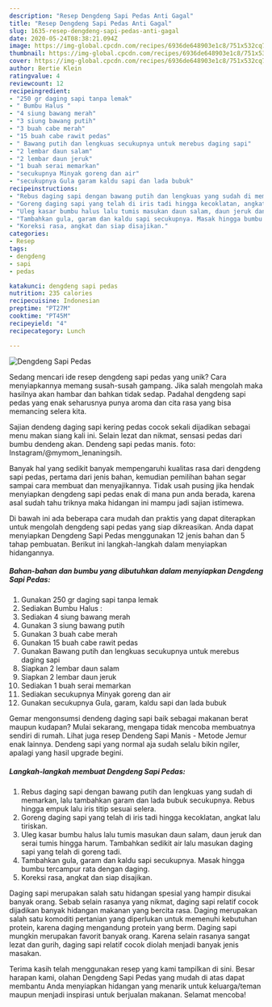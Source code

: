```yaml
---
description: "Resep Dengdeng Sapi Pedas Anti Gagal"
title: "Resep Dengdeng Sapi Pedas Anti Gagal"
slug: 1635-resep-dengdeng-sapi-pedas-anti-gagal
date: 2020-05-24T08:38:21.094Z
image: https://img-global.cpcdn.com/recipes/6936de648903e1c8/751x532cq70/dengdeng-sapi-pedas-foto-resep-utama.jpg
thumbnail: https://img-global.cpcdn.com/recipes/6936de648903e1c8/751x532cq70/dengdeng-sapi-pedas-foto-resep-utama.jpg
cover: https://img-global.cpcdn.com/recipes/6936de648903e1c8/751x532cq70/dengdeng-sapi-pedas-foto-resep-utama.jpg
author: Bertie Klein
ratingvalue: 4
reviewcount: 12
recipeingredient:
- "250 gr daging sapi tanpa lemak"
- " Bumbu Halus "
- "4 siung bawang merah"
- "3 siung bawang putih"
- "3 buah cabe merah"
- "15 buah cabe rawit pedas"
- " Bawang putih dan lengkuas secukupnya untuk merebus daging sapi"
- "2 lembar daun salam"
- "2 lembar daun jeruk"
- "1 buah serai memarkan"
- "secukupnya Minyak goreng dan air"
- "secukupnya Gula garam kaldu sapi dan lada bubuk"
recipeinstructions:
- "Rebus daging sapi dengan bawang putih dan lengkuas yang sudah di memarkan, lalu tambahkan garam dan lada bubuk secukupnya. Rebus hingga empuk lalu iris titip sesuai selera."
- "Goreng daging sapi yang telah di iris tadi hingga kecoklatan, angkat lalu tiriskan."
- "Uleg kasar bumbu halus lalu tumis masukan daun salam, daun jeruk dan serai tumis hingga harum. Tambahkan sedikit air lalu masukan daging sapi yang telah di goreng tadi."
- "Tambahkan gula, garam dan kaldu sapi secukupnya. Masak hingga bumbu tercampur rata dengan daging."
- "Koreksi rasa, angkat dan siap disajikan."
categories:
- Resep
tags:
- dengdeng
- sapi
- pedas

katakunci: dengdeng sapi pedas 
nutrition: 235 calories
recipecuisine: Indonesian
preptime: "PT27M"
cooktime: "PT45M"
recipeyield: "4"
recipecategory: Lunch

---
```



![Dengdeng Sapi Pedas](https://img-global.cpcdn.com/recipes/6936de648903e1c8/751x532cq70/dengdeng-sapi-pedas-foto-resep-utama.jpg)

Sedang mencari ide resep dengdeng sapi pedas yang unik? Cara menyiapkannya memang susah-susah gampang. Jika salah mengolah maka hasilnya akan hambar dan bahkan tidak sedap. Padahal dengdeng sapi pedas yang enak seharusnya punya aroma dan cita rasa yang bisa memancing selera kita.

Sajian dendeng daging sapi kering pedas cocok sekali dijadikan sebagai menu makan siang kali ini. Selain lezat dan nikmat, sensasi pedas dari bumbu dendeng akan. Dendeng sapi pedas manis. foto: Instagram/@mymom_lenaningsih.

Banyak hal yang sedikit banyak mempengaruhi kualitas rasa dari dengdeng sapi pedas, pertama dari jenis bahan, kemudian pemilihan bahan segar sampai cara membuat dan menyajikannya. Tidak usah pusing jika hendak menyiapkan dengdeng sapi pedas enak di mana pun anda berada, karena asal sudah tahu triknya maka hidangan ini mampu jadi sajian istimewa.


Di bawah ini ada beberapa cara mudah dan praktis yang dapat diterapkan untuk mengolah dengdeng sapi pedas yang siap dikreasikan. Anda dapat menyiapkan Dengdeng Sapi Pedas menggunakan 12 jenis bahan dan 5 tahap pembuatan. Berikut ini langkah-langkah dalam menyiapkan hidangannya.

<!--inarticleads1-->

##### Bahan-bahan dan bumbu yang dibutuhkan dalam menyiapkan Dengdeng Sapi Pedas:

1. Gunakan 250 gr daging sapi tanpa lemak
1. Sediakan  Bumbu Halus :
1. Sediakan 4 siung bawang merah
1. Gunakan 3 siung bawang putih
1. Gunakan 3 buah cabe merah
1. Gunakan 15 buah cabe rawit pedas
1. Gunakan  Bawang putih dan lengkuas secukupnya untuk merebus daging sapi
1. Siapkan 2 lembar daun salam
1. Siapkan 2 lembar daun jeruk
1. Sediakan 1 buah serai memarkan
1. Sediakan secukupnya Minyak goreng dan air
1. Gunakan secukupnya Gula, garam, kaldu sapi dan lada bubuk


Gemar mengonsumsi dendeng daging sapi baik sebagai makanan berat maupun kudapan? Mulai sekarang, mengapa tidak mencoba membuatnya sendiri di rumah. Lihat juga resep Dendeng Sapi Manis - Metode Jemur enak lainnya. Dendeng sapi yang normal aja sudah selalu bikin ngiler, apalagi yang hasil upgrade begini. 

<!--inarticleads2-->

##### Langkah-langkah membuat Dengdeng Sapi Pedas:

1. Rebus daging sapi dengan bawang putih dan lengkuas yang sudah di memarkan, lalu tambahkan garam dan lada bubuk secukupnya. Rebus hingga empuk lalu iris titip sesuai selera.
1. Goreng daging sapi yang telah di iris tadi hingga kecoklatan, angkat lalu tiriskan.
1. Uleg kasar bumbu halus lalu tumis masukan daun salam, daun jeruk dan serai tumis hingga harum. Tambahkan sedikit air lalu masukan daging sapi yang telah di goreng tadi.
1. Tambahkan gula, garam dan kaldu sapi secukupnya. Masak hingga bumbu tercampur rata dengan daging.
1. Koreksi rasa, angkat dan siap disajikan.


Daging sapi merupakan salah satu hidangan spesial yang hampir disukai banyak orang. Sebab selain rasanya yang nikmat, daging sapi relatif cocok dijadikan banyak hidangan makanan yang bercita rasa. Daging merupakan salah satu komoditi pertanian yang diperlukan untuk memenuhi kebutuhan protein, karena daging mengandung protein yang berm. Daging sapi mungkin merupakan favorit banyak orang. Karena selain rasanya sangat lezat dan gurih, daging sapi relatif cocok diolah menjadi banyak jenis masakan. 

Terima kasih telah menggunakan resep yang kami tampilkan di sini. Besar harapan kami, olahan Dengdeng Sapi Pedas yang mudah di atas dapat membantu Anda menyiapkan hidangan yang menarik untuk keluarga/teman maupun menjadi inspirasi untuk berjualan makanan. Selamat mencoba!
